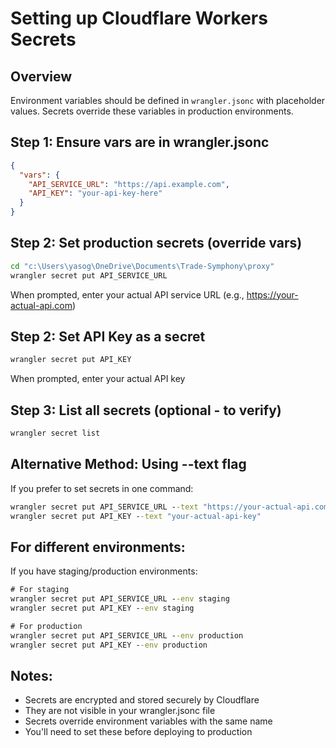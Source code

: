 # Setting up Cloudflare Workers Secrets

## Overview

Environment variables should be defined in `wrangler.jsonc` with placeholder values.
Secrets override these variables in production environments.

## Step 1: Ensure vars are in wrangler.jsonc

```json
{
  "vars": {
    "API_SERVICE_URL": "https://api.example.com",
    "API_KEY": "your-api-key-here"
  }
}
```

## Step 2: Set production secrets (override vars)

```cmd
cd "c:\Users\yasog\OneDrive\Documents\Trade-Symphony\proxy"
wrangler secret put API_SERVICE_URL
```

When prompted, enter your actual API service URL (e.g., https://your-actual-api.com)

## Step 2: Set API Key as a secret

```cmd
wrangler secret put API_KEY
```

When prompted, enter your actual API key

## Step 3: List all secrets (optional - to verify)

```cmd
wrangler secret list
```

## Alternative Method: Using --text flag

If you prefer to set secrets in one command:

```cmd
wrangler secret put API_SERVICE_URL --text "https://your-actual-api.com"
wrangler secret put API_KEY --text "your-actual-api-key"
```

## For different environments:

If you have staging/production environments:

```cmd
# For staging
wrangler secret put API_SERVICE_URL --env staging
wrangler secret put API_KEY --env staging

# For production
wrangler secret put API_SERVICE_URL --env production
wrangler secret put API_KEY --env production
```

## Notes:

- Secrets are encrypted and stored securely by Cloudflare
- They are not visible in your wrangler.jsonc file
- Secrets override environment variables with the same name
- You'll need to set these before deploying to production
